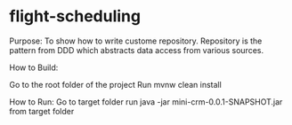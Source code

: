 # flight-scheduling

Purpose:
         To show how to write custome repository. Repository is the pattern from DDD which abstracts data access from various sources.
         
How to Build:

Go to the root folder of the project
Run mvnw clean install

How to Run:
Go to target folder
run java -jar mini-crm-0.0.1-SNAPSHOT.jar from target folder
